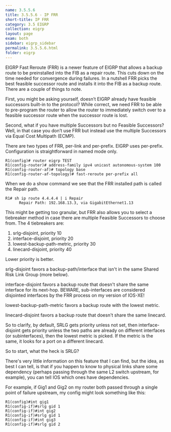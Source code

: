 ```yaml
---
name: 3.5.5.6
title: 3.5.5.6 - IP FRR
short-title: IP FRR
category: 3.5 EIGRP
collection: eigrp
layout: page
exam: both
sidebar: eigrp_sidebar
permalink: 3.5.5.6.html
folder: eigrp
---
```

EIGRP Fast Reroute (FRR) is a newer feature of EIGRP that allows a backup route to be preinstalled into the FIB as a repair route. This cuts down on the time needed for convergence during failures. In a nutshell FRR picks the best feasible successor route and installs it into the FIB as a backup route. There are a couple of things to note.

First, you might be asking yourself, doesn’t EIGRP already have feasible successors built-in to the protocol?  While correct, we need FRR to be able to pre-program the router to allow the router to immediately switch over to a feasible successor route when the successor route is lost.

Second, what if you have multiple Successors but no Feasible Successors? Well, in that case you don’t use FRR but instead use the multiple Successors  via Equal Cost Multipath (ECMP).

There are two types of FRR, per-link and per-prefix. EIGRP uses per-prefix. Configuration is straightforward in named mode only.
```
R1(config)# router eigrp TEST
R1(config-router)# address-family ipv4 unicast autonomous-system 100
R1(config-router-af)# topology base
R1(config-router-af-topology)# fast-reroute per-prefix all
```
When we do a show command we see that the FRR installed path is called the Repair path.
```
R1# sh ip route 4.4.4.4 | i Repair
      Repair Path: 192.168.13.3, via GigabitEthernet1.13
```

This might be getting too granular, but FRR also allows you to select a tiebreaker method in case there are multiple Feasible Successors to choose from. The 4 tiebreakers are:
1. srlg-disjoint, priority 10
2. interface-disjoint, priority 20
3. lowest-backup-path-metric, priority 30
4. linecard-disjoint, priority 40

Lower priority is better.

srlg-disjoint favors a backup-path/interface that isn't in the same Shared Risk Link Group (more below).

interface-disjoint favors a backup route that doesn't share the same interface for its next-hop. BEWARE, sub-interfaces are considered disjointed interfaces by the FRR process on my version of IOS-XE!

lowest-backup-path-metric favors a backup route with the lowest metric.

linecard-disjoint favors a backup route that doesn't share the same linecard.

So to clarify, by default, SRLG gets priority unless not set, then interface-disjoint gets priority unless the two paths are already on different interfaces (or subinterfaces), then the lowest metric is picked. If the metric is the same, it looks for a port on a different linecard.

So to start, what the heck is SRLG?

There's very little information on this feature that I can find, but the idea, as best I can tell, is that if you happen to know to physical links share some dependency (perhaps passing through the same L2 switch upstream, for example), you can tell IOS which ones have dependencies.

For example, if Gig1 and Gig2 on my router both passed through a single point of failure upstream, my config might look something like this:
```
R1(config)#int gig1
R1(config-if)#srlg gid 1
R1(config-if)#int gig2
R1(config-if)#srlg gid 1
R1(config-if)#int gig3
R1(config-if)#srlg gid 2
```
